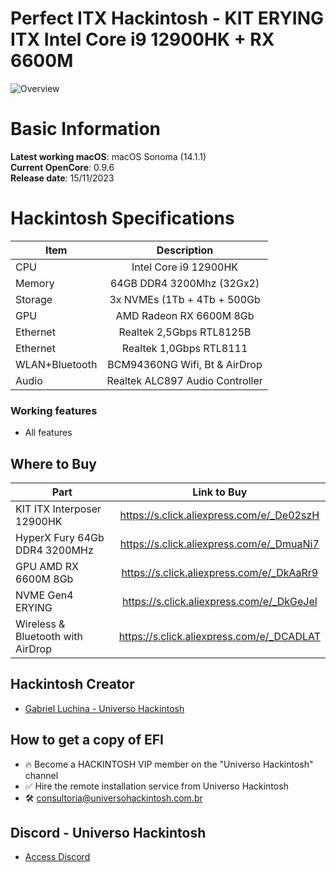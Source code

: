 # Perfect ITX Hackintosh - KIT ERYING ITX Intel Core i9 12900HK + RX 6600M

![Overview](https://github.com/luchina-gabriel/EFI-ERYING-ITX-12900HK-RX6600-PUBLIC/assets/23700365/de00ad8a-0aa5-4524-8cc3-9e8077f74838)

# Basic Information

**Latest working macOS**: macOS Sonoma (14.1.1)
<br>
**Current OpenCore**: 0.9.6
<br>
**Release date**: 15/11/2023

# Hackintosh Specifications
|Item|Description|
|-|:-------:|
|CPU|Intel Core i9 12900HK|
|Memory|64GB DDR4 3200Mhz (32Gx2)|
|Storage|3x NVMEs (1Tb + 4Tb + 500Gb|
|GPU|AMD Radeon RX 6600M 8Gb|
|Ethernet|Realtek 2,5Gbps RTL8125B|
|Ethernet|Realtek 1,0Gbps RTL8111|
|WLAN+Bluetooth|BCM94360NG Wifi, Bt & AirDrop|
|Audio|Realtek ALC897 Audio Controller|

### Working features
- All features

## Where to Buy

|Part|Link to Buy|
|-|:-------:|
|KIT ITX Interposer 12900HK|https://s.click.aliexpress.com/e/_De02szH|
|HyperX Fury 64Gb DDR4 3200MHz|https://s.click.aliexpress.com/e/_DmuaNi7|
|GPU AMD RX 6600M 8Gb|https://s.click.aliexpress.com/e/_DkAaRr9|
|NVME Gen4 ERYING|https://s.click.aliexpress.com/e/_DkGeJel|
|Wireless & Bluetooth with AirDrop|https://s.click.aliexpress.com/e/_DCADLAT|

## Hackintosh Creator
- [Gabriel Luchina - Universo Hackintosh](https://luchina.com.br)

## How to get a copy of EFI
- 🔥 Become a HACKINTOSH VIP member on the "Universo Hackintosh" channel
- ✅ Hire the remote installation service from Universo Hackintosh
- 🛠️ [consultoria@universohackintosh.com.br](mailto:consultoria@universohackintosh.com.br)
 
## Discord - Universo Hackintosh
- [Access Discord](https://discord.universohackintosh.com.br)
